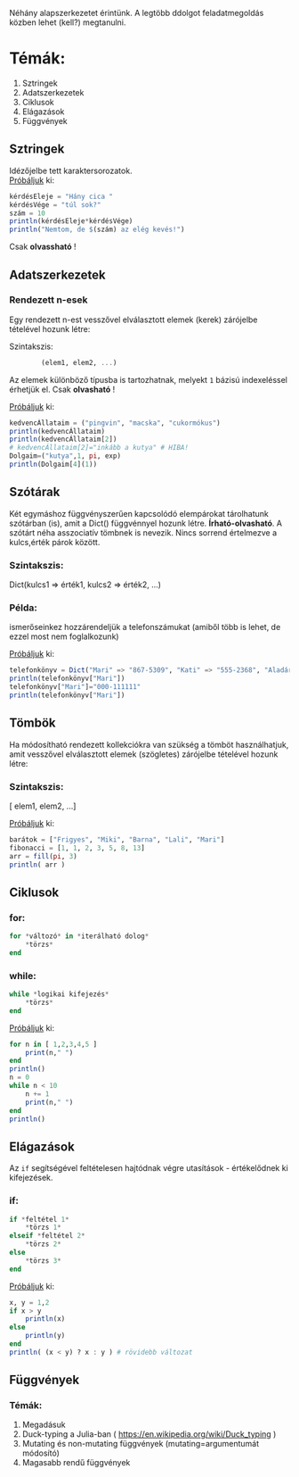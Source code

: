 Néhány alapszerkezetet érintünk. A legtöbb ddolgot 
feladatmegoldás közben lehet (kell?) megtanulni.

# Témák:

1. Sztringek
1. Adatszerkezetek
1. Ciklusok
1. Elágazások
1. Függvények



## Sztringek
Idézőjelbe tett karaktersorozatok.<br>
[Próbáljuk](tutSztring.jl) ki:
```julia
kérdésEleje = "Hány cica "
kérdésVége = "túl sok?"
szám = 10
println(kérdésEleje*kérdésVége)
println("Nemtom, de $(szám) az elég kevés!")
```
Csak **olvassható** ! 


## Adatszerkezetek

### Rendezett n-esek
Egy rendezett n-est vesszővel elválasztott elemek (kerek) zárójelbe tételével hozunk létre:

Szintakszis:
```julia
        (elem1, elem2, ...)
```

Az elemek különböző típusba is tartozhatnak, 
melyekt ```1``` bázisú indexeléssel érhetjük el. 
Csak **olvasható** !

[Próbáljuk](tutTuple.jl) ki:
```julia
kedvencÁllataim = ("pingvin", "macska", "cukormókus")
println(kedvencÁllataim)
println(kedvencÁllataim[2])
# kedvencÁllataim[2]="inkább a kutya" # HIBA!
Dolgaim=("kutya",1, pi, exp)
println(Dolgaim[4](1))
```

## Szótárak
Két egymáshoz függvényszerűen kapcsolódó elempárokat tárolhatunk szótárban (is),
amit a Dict() függvénnyel hozunk létre.
**Írható-olvasható**.
A szótárt néha asszociatív tömbnek is nevezik. Nincs sorrend értelmezve a kulcs,érték párok között.


### Szintakszis:
Dict(kulcs1 => érték1, kulcs2 => érték2, ...)

### Példa: 
ismerőseinkez hozzárendeljük a telefonszámukat (amiből több is lehet, de ezzel most nem foglalkozunk)

[Próbáljuk](tutDict.jl) ki:
```julia
telefonkönyv = Dict("Mari" => "867-5309", "Kati" => "555-2368", "Aladár"=> "123-123-mz/x")
println(telefonkönyv["Mari"])
telefonkönyv["Mari"]="000-111111"
println(telefonkönyv["Mari"])
```


## Tömbök
Ha módosítható rendezett kollekciókra van szükség a tömböt használhatjuk,
amit vesszővel elválasztott elemek (szögletes) zárójelbe tételével hozunk létre:

### Szintakszis: 

[ elem1, elem2, ...]

[Próbáljuk](tutArr.jl) ki:
```julia
barátok = ["Frigyes", "Miki", "Barna", "Lali", "Mari"]
fibonacci = [1, 1, 2, 3, 5, 8, 13]
arr = fill(pi, 3)
println( arr )
```


## Ciklusok

### for:
```julia
for *változó* in *iterálható dolog*
    *törzs*
end
```

### while:
```julia
while *logikai kifejezés*
    *törzs*
end
```


[Próbáljuk](tutLoop.jl) ki:
```julia
for n in [ 1,2,3,4,5 ]
    print(n," ")
end
println()
n = 0
while n < 10
    n += 1
    print(n," ")
end
println()
```


## Elágazások
Az ```if``` segítségével feltételesen hajtódnak végre utasítások - értékelődnek ki kifejezések.

### if:
```julia
if *feltétel 1*
    *törzs 1*
elseif *feltétel 2*
    *törzs 2*
else
    *törzs 3*
end
```


[Próbáljuk](tutIf.jl) ki:
```julia
x, y = 1,2 
if x > y
    println(x)
else
    println(y)
end
println( (x < y) ? x : y ) # rövidebb változat
```

## Függvények

### Témák:
1. Megadásuk
1. Duck-typing a Julia-ban ( https://en.wikipedia.org/wiki/Duck_typing )
1. Mutating és non-mutating függvények (mutating=argumentumát módosító)
1. Magasabb rendű függvények
